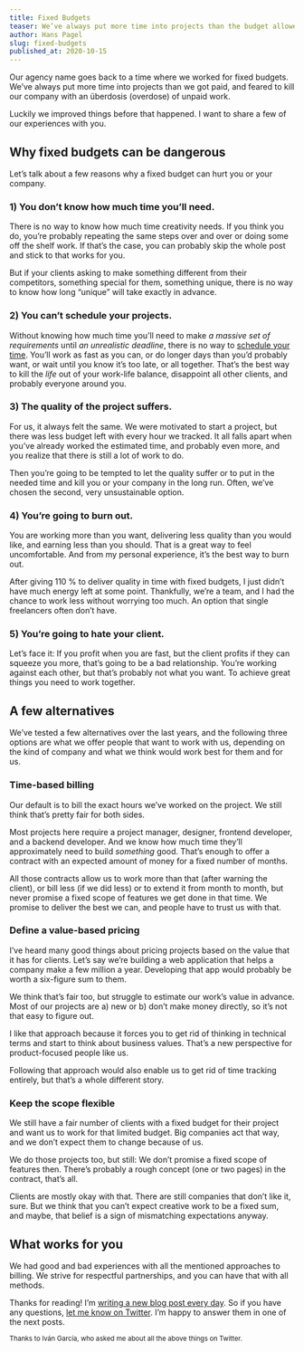 ```yaml
---
title: Fixed Budgets
teaser: We’ve always put more time into projects than the budget allowed, and feared to kill our company with an overdose of unpaid work. I want to share with you a few of our experiences.
author: Hans Pagel
slug: fixed-budgets
published_at: 2020-10-15
---
```


Our agency name goes back to a time where we worked for fixed budgets. We’ve always put more time into projects than we got paid, and feared to kill our company with an überdosis (overdose) of unpaid work.

Luckily we improved things before that happened. I want to share a few of our experiences with you.

## Why fixed budgets can be dangerous
Let’s talk about a few reasons why a fixed budget can hurt you or your company.

### 1) You don’t know how much time you’ll need.
There is no way to know how much time creativity needs. If you think you do, you’re probably repeating the same steps over and over or doing some off the shelf work. If that’s the case, you can probably skip the whole post and stick to that works for you.

But if your clients asking to make something different from their competitors, something special for them, something unique, there is no way to know how long “unique” will take exactly in advance.

### 2) You can’t schedule your projects.
Without knowing how much time you’ll need to make _a massive set of requirements_ until _an unrealistic deadline_, there is no way to [schedule your time](/post/the-schedule/). You’ll work as fast as you can, or do longer days than you’d probably want, or wait until you know it’s too late, or all together. That’s the best way to kill the *life* out of your work-life balance, disappoint all other clients, and probably everyone around you.

### 3) The quality of the project suffers.
For us, it always felt the same. We were motivated to start a project, but there was less budget left with every hour we tracked. It all falls apart when you’ve already worked the estimated time, and probably even more, and you realize that there is still a lot of work to do.

Then you’re going to be tempted to let the quality suffer or to put in the needed time and kill you or your company in the long run. Often, we’ve chosen the second, very unsustainable option.

### 4) You’re going to burn out.
You are working more than you want, delivering less quality than you would like, and earning less than you should. That is a great way to feel uncomfortable. And from my personal experience, it’s the best way to burn out.

After giving 110 % to deliver quality in time with fixed budgets, I just didn’t have much energy left at some point. Thankfully, we’re a team, and I had the chance to work less without worrying too much. An option that single freelancers often don’t have.

### 5) You’re going to hate your client.
Let’s face it: If you profit when you are fast, but the client profits if they can squeeze you more, that’s going to be a bad relationship. You’re working against each other, but that’s probably not what you want. To achieve great things you need to work together.

## A few alternatives
We’ve tested a few alternatives over the last years, and the following three options are what we offer people that want to work with us, depending on the kind of company and what we think would work best for them and for us.

### Time-based billing
Our default is to bill the exact hours we’ve worked on the project. We still think that’s pretty fair for both sides.

Most projects here require a project manager, designer, frontend developer, and a backend developer. And we know how much time they’ll approximately need to build _something_ good. That’s enough to offer a contract with an expected amount of money for a fixed number of months.

All those contracts allow us to work more than that (after warning the client), or bill less (if we did less) or to extend it from month to month, but never promise a fixed scope of features we get done in that time. We promise to deliver the best we can, and people have to trust us with that.

### Define a value-based pricing
I’ve heard many good things about pricing projects based on the value that it has for clients. Let’s say we’re building a web application that helps a company make a few million a year. Developing that app would probably be worth a six-figure sum to them.

We think that’s fair too, but struggle to estimate our work’s value in advance. Most of our projects are a) new or b) don’t make money directly, so it’s not that easy to figure out.

I like that approach because it forces you to get rid of thinking in technical terms and start to think about business values. That’s a new perspective for product-focused people like us.

Following that approach would also enable us to get rid of time tracking entirely, but that’s a whole different story.

### Keep the scope flexible
We still have a fair number of clients with a fixed budget for their project and want us to work for that limited budget. Big companies act that way, and we don’t expect them to change because of us.

We do those projects too, but still: We don’t promise a fixed scope of features then. There’s probably a rough concept (one or two pages) in the contract, that’s all.

Clients are mostly okay with that. There are still companies that don’t like it, sure. But we think that you can’t expect creative work to be a fixed sum, and maybe, that belief is a sign of mismatching expectations anyway.

## What works for you
We had good and bad experiences with all the mentioned approaches to billing. We strive for respectful partnerships, and you can have that with all methods.

Thanks for reading! I’m [writing a new blog post every day](/post/30-posts/). So if you have any questions, [let me know on Twitter](https://twitter.com/hanspagel/status/1316650135783378944). I’m happy to answer them in one of the next posts.

<small>Thanks to Iván García, who asked me about all the above things on Twitter.</small>